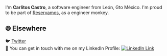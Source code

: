 I‘m **Carlitos Castro**, a software engineer from León, Gto México. I'm proud to be part of [Reservamos](https://reservamossaas.com), as a engineer monkey.

## 🌐 Elsewhere

🐦 [Twitter](https://twitter.com/carlitos)  
💼 You can get in touch with me on my LinkedIn Profile: [![LinkedIn Link](https://img.shields.io/badge/Connect-Carlitos%20Castro-blue.svg?logo=linkedin&longCache=true&style=social&label=Connect
)](https://www.linkedin.com/in/carlosmcastro/)
